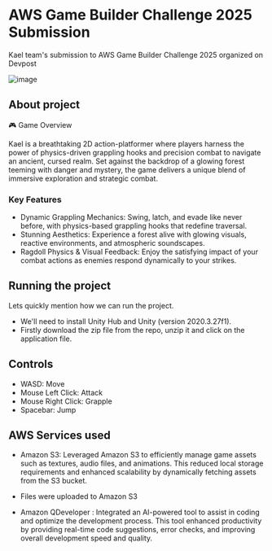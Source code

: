# AWS Game Builder Challenge 2025 Submission

Kael team's submission to AWS Game Builder Challenge 2025 organized on Devpost

![image](https://github.com/user-attachments/assets/49c34366-f692-4249-95b5-5badd4154c48)

## About project

🎮 Game Overview

Kael is a breathtaking 2D action-platformer where players harness the power of physics-driven grappling hooks and precision combat to navigate an ancient, cursed realm. Set against the backdrop of a glowing forest teeming with danger and mystery, the game delivers a unique blend of immersive exploration and strategic combat. 

### Key Features
- Dynamic Grappling Mechanics: Swing, latch, and evade like never before, with physics-based grappling hooks that redefine traversal.
- Stunning Aesthetics: Experience a forest alive with glowing visuals, reactive environments, and atmospheric soundscapes.
- Ragdoll Physics & Visual Feedback: Enjoy the satisfying impact of your combat actions as enemies respond dynamically to your strikes.

## Running the project

Lets quickly mention how we can run the project.
- We'll need to install Unity Hub and Unity (version 2020.3.27f1).
- Firstly download the zip file from the repo, unzip it and click on the application file.

## Controls

- WASD: Move
- Mouse Left Click: Attack
- Mouse Right Click: Grapple
- Spacebar: Jump

## AWS Services used

- Amazon S3: Leveraged Amazon S3 to efficiently manage game assets such as textures, audio files, and animations. This reduced local storage requirements and enhanced scalability by dynamically fetching assets from the S3 bucket.
- Files were uploaded to Amazon S3
  
- Amazon QDeveloper : Integrated an AI-powered tool to assist in coding and optimize the development process. This tool enhanced productivity by providing real-time code suggestions, error checks, and improving overall development speed and quality.





  



